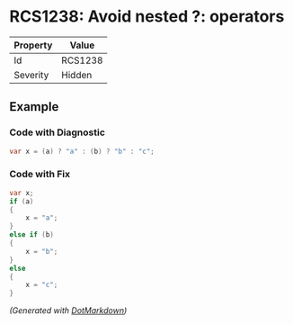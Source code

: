# RCS1238: Avoid nested ?: operators

| Property | Value   |
| -------- | ------- |
| Id       | RCS1238 |
| Severity | Hidden  |

## Example

### Code with Diagnostic

```csharp
var x = (a) ? "a" : (b) ? "b" : "c";
```

### Code with Fix

```csharp
var x;
if (a)
{
    x = "a";
}
else if (b)
{
    x = "b";
}
else
{
    x = "c";
}
```


*\(Generated with [DotMarkdown](http://github.com/JosefPihrt/DotMarkdown)\)*